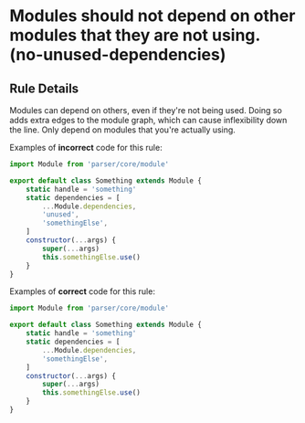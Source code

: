 # Modules should not depend on other modules that they are not using. (no-unused-dependencies)

## Rule Details

Modules can depend on others, even if they're not being used. Doing so adds extra edges to the module graph, which can cause inflexibility down the line. Only depend on modules that you're actually using.

Examples of **incorrect** code for this rule:

```js
import Module from 'parser/core/module'

export default class Something extends Module {
	static handle = 'something'
	static dependencies = [
		...Module.dependencies,
		'unused',
		'somethingElse',
	]
	constructor(...args) {
		super(...args)
		this.somethingElse.use()
	}
}
```

Examples of **correct** code for this rule:

```js
import Module from 'parser/core/module'

export default class Something extends Module {
	static handle = 'something'
	static dependencies = [
		...Module.dependencies,
		'somethingElse',
	]
	constructor(...args) {
		super(...args)
		this.somethingElse.use()
	}
}
```
